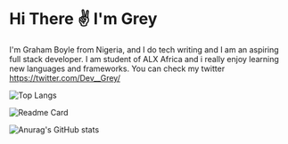 # Hi There ✌ I'm Grey

I'm Graham Boyle from Nigeria, and I do tech writing and I am an aspiring full stack developer. I am student of ALX Africa and i really enjoy learning new languages and frameworks. You can check my twitter 
<https://twitter.com/Dev__Grey/>


![Top Langs](https://github-readme-stats.vercel.app/api/top-langs/?username=greybillions&langs_count=8)

![Readme Card](https://github-readme-stats.vercel.app/api/pin/?username=greybillions&repo=github-readme-stats)

![Anurag's GitHub stats](https://github-readme-stats.vercel.app/api?username=greybillions&show_icons=true)
